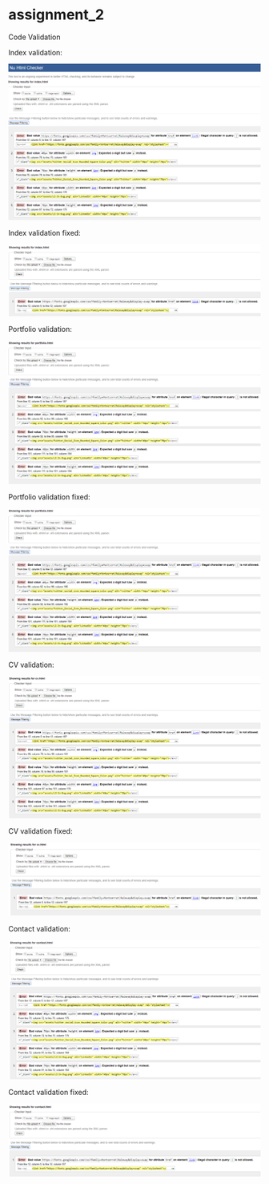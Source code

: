 # assignment_2

Code Validation 

Index validation:

![Index validation](/assets/index_validation_1.png)

Index validation fixed:

![Index validation](/assets/index_validation_2.png)

Portfolio validation:

![Portfolio validation](/assets/portfolio_validation_1.png)

Portfolio validation fixed:

![Portfolio validation](/assets/portfolio_validation_1.png)

CV validation:

![Index validation](/assets/cv_validation_1.png)

CV validation fixed:

![Index validation](/assets/cv_validation_2.png)

Contact validation:

![Index validation](/assets/contact_validation_1.png)

Contact validation fixed:

![Index validation](/assets/contact_validation_2.png)